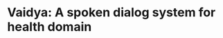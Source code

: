 Vaidya: A spoken dialog system for health domain
====================================================

